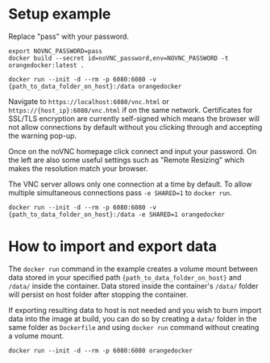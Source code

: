 # Setup example
Replace "pass" with your password.
```
export NOVNC_PASSWORD=pass
docker build --secret id=noVNC_password,env=NOVNC_PASSWORD -t orangedocker:latest . 
```

```
docker run --init -d --rm -p 6080:6080 -v {path_to_data_folder_on_host}:/data orangedocker
```

Navigate to `https://localhost:6080/vnc.html` or `https://{host_ip}:6080/vnc.html` if on the same network. Certificates for SSL/TLS encryption are currently self-signed which means the browser will not allow connections by default without you clicking through and accepting the warning pop-up.

Once on the noVNC homepage click connect and input your password. On the left are also some useful settings such as "Remote Resizing" which makes the resolution match your browser.

The VNC server allows only one connection at a time by default. To allow multiple simultaneous connections pass `-e SHARED=1` to `docker run`.
```
docker run --init -d --rm -p 6080:6080 -v {path_to_data_folder_on_host}:/data -e SHARED=1 orangedocker
``` 

# How to import and export data
The `docker run` command in the example creates a volume mount between data stored in your specified path `{path_to_data_folder_on_host}` and `/data/` inside the container. Data stored inside the container's `/data/` folder will persist on host folder after stopping the container.

If exporting resulting data to host is not needed and you wish to burn import data into the image at build, you can do so by creating a `data/` folder in the same folder as `Dockerfile` and using `docker run` command without creating a volume mount.
```
docker run --init -d --rm -p 6080:6080 orangedocker
```
